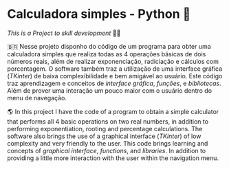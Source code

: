 # Calculadora simples - Python  :snake:

_This is a Project to skill development_ :man_student:
 
🇧🇷  Nesse projeto disponho do código de um programa para obter uma calculadora simples que realiza todas as 4 operações básicas de dois números reais, além de realizar exponenciação, radiciação e cálculos com porcentagem. O software também traz a utilização de uma interface gráfica (*TKinter*) de baixa complexibilidade e bem amigável ao usuário. Este código traz aprendizagem e conceitos de  _interface gráfica_,  _funções_, e  _bibliotecas_.  Além de prover uma interação um pouco maior com o usuário dentro do menu de navegação.








:earth_americas: In this project I have the code of a program to obtain a simple calculator that performs all 4 basic operations on two real numbers, in addition to performing exponentiation, rooting and percentage calculations. The software also brings the use of a graphical interface (*TKinter*) of low complexity and very friendly to the user. This code brings learning and concepts of _graphical interface_, _functions_, and _libraries_. In addition to providing a little more interaction with the user within the navigation menu.
